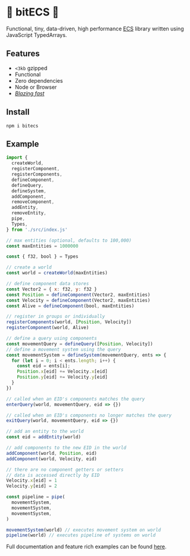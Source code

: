 # 👾 bitECS 👾

Functional, tiny, data-driven, high performance [ECS](https://en.wikipedia.org/wiki/Entity_component_system) library written using JavaScript TypedArrays.

## Features
- `<3kb` gzipped
- Functional
- Zero dependencies
- Node or Browser
- [_Blazing fast_](https://github.com/noctjs/ecs-benchmark)

## Install
```
npm i bitecs
```

## Example

```js
import { 
  createWorld,
  registerComponent,
  registerComponents,
  defineComponent,
  defineQuery,
  defineSystem,
  addComponent,
  removeComponent,
  addEntity,
  removeEntity,
  pipe,
  Types,
} from './src/index.js'

// max entities (optional, defaults to 100,000)
const maxEntities = 1000000

const { f32, bool } = Types

// create a world
const world = createWorld(maxEntities)

// define component data stores
const Vector2 = { x: f32, y: f32 }
const Position = defineComponent(Vector2, maxEntities)
const Velocity = defineComponent(Vector2, maxEntities)
const Alive = defineComponent(bool, maxEntities)

// register in groups or individually
registerComponents(world, [Position, Velocity])
registerComponent(world, Alive)

// define a query using components
const movementQuery = defineQuery([Position, Velocity])
// define a movement system using the query
const movementSystem = defineSystem(movementQuery, ents => {
  for (let i = 0; i < ents.length; i++) {
    const eid = ents[i];
    Position.x[eid] += Velocity.x[eid]
    Position.y[eid] += Velocity.y[eid]
  }
})

// called when an EID's components matches the query
enterQuery(world, movementQuery, eid => {})

// called when an EID's components no longer matches the query
exitQuery(world, movementQuery, eid => {})

// add an entity to the world
const eid = addEntity(world)

// add components to the new EID in the world
addComponent(world, Position, eid)
addComponent(world, Velocity, eid)

// there are no component getters or setters
// data is accessed directly by EID
Velocity.x[eid] = 1
Velocity.y[eid] = 2

const pipeline = pipe(
  movementSystem,
  movementSystem,
  movementSystem,
)

movementSystem(world) // executes movement system on world
pipeline(world) // executes pipeline of systems on world
```

Full documentation and feature rich examples can be found [here](DOCS.md).
